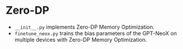 # Zero-DP
- `__init__.py` implements Zero-DP Memory Optimization.
- `finetune_neox.py` trains the bias parameters of the GPT-NeoX on multiple devices with Zero-DP Memory Optimization.
